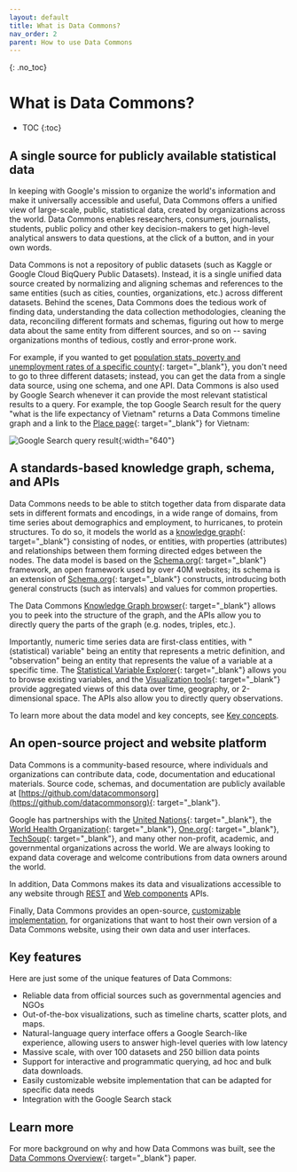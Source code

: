 ```yaml
---
layout: default
title: What is Data Commons?
nav_order: 2
parent: How to use Data Commons
---
```


{: .no_toc}
# What is Data Commons?

* TOC
{:toc}

## A single source for publicly available statistical data

In keeping with Google's mission to organize the world's information and make it universally accessible and useful, Data Commons offers a unified view of large-scale, public, statistical data, created by organizations across the world. Data Commons enables researchers, consumers, journalists, students, public policy and other key decision-makers to get high-level analytical answers to data questions, at the click of a button, and in your own words. 

Data Commons is not a repository of public datasets (such as Kaggle or Google Cloud BiqQuery Public Datasets). Instead, it is a single unified data source created by normalizing and aligning schemas and references to the same entities (such as cities, counties, organizations, etc.) across different datasets. Behind the scenes, Data Commons does the tedious work of finding data, understanding the data collection methodologies, cleaning the data, reconciling different formats and schemas, figuring out how to merge data about the same entity from different sources, and so on -- saving organizations months of tedious, costly and error-prone work. 

For example, if you wanted to get [population stats, poverty and unemployment rates of a specific county](https://datacommons.org/place/geoId/06081){: target="_blank"}, you don't need to go to three different datasets; instead, you can get the data from a single data source, using one schema, and one API. Data Commons is also used by Google Search whenever it can provide the most relevant statistical results to a query. For example, the top Google Search result for the query "what is the life expectancy of Vietnam" returns a Data Commons timeline graph and a link to the [Place page](https://datacommons.org/place/country/VNM?utm_medium=explore&mprop=lifeExpectancy&popt=Person&hl=en){: target="_blank"} for Vietnam:

![Google Search query result]({{site.url}}/assets/images/dc/dcoverview1.png){:width="640"}



## A standards-based knowledge graph, schema, and APIs

Data Commons needs to be able to stitch together data from disparate data sets in different formats and encodings, in a wide range of domains, from time series about demographics and employment, to hurricanes, to protein structures. To do so, it models the world as a [knowledge graph](https://blog.google/products/search/introducing-knowledge-graph-things-not/){: target="_blank"} consisting of nodes, or entities, with properties (attributes) and relationships between them forming directed edges between the nodes. The data model is based on the [Schema.org](https://www.schema.org){: target="_blank"} framework, an open framework used by over 40M websites; its schema is an extension of [Schema.org](https://www.schema.org/docs/schemas.html){: target="_blank"} constructs, introducing both general constructs (such as intervals) and values for common properties. 

The Data Commons [Knowledge Graph browser](https://datacommons.org/browser/){: target="_blank"} allows you to peek into the structure of the graph, and the APIs allow you to directly query the parts of the graph (e.g. nodes, triples, etc.).

Importantly, numeric time series data are first-class entities, with "(statistical) variable" being an entity that represents a metric definition, and "observation" being an entity that represents the value of a variable at a specific time. The [Statistical Variable Explorer](https://datacommons.org/tools/statvar){: target="_blank"} allows you to browse existing variables, and the [Visualization tools](https://datacommons.org/tools/visualization){: target="_blank"} provide aggregated views of this data over time, geography, or 2-dimensional space. The APIs also allow you to directly query observations. 

To learn more about the data model and key concepts, see [Key concepts](data_model.md).

## An open-source project and website platform

Data Commons is a community-based resource, where individuals and organizations can contribute data, code, documentation and educational materials. Source code, schemas, and documentation are publicly available at [https://github.com/datacommonsorg](https://github.com/datacommonsorg){: target="_blank"}. 

Google has partnerships with the [United Nations](https://unstats.un.org/UNSDWebsite/undatacommons/sdgs){: target="_blank"}, the [World Health Organization](https://unstats.un.org/UNSDWebsite/undatacommons/areas/1471028664){: target="_blank"}, [One.org](https://datacommons.one.org/){: target="_blank"}, [TechSoup](https://publicdata.techsoup.org/){: target="_blank"}, and many other non-profit, academic, and governmental organizations across the world. We are always looking to expand data coverage and welcome contributions from data owners around the world.

In addition, Data Commons makes its data and visualizations accessible to any website through [REST](/api/rest/v2/index.html) and [Web components](/api/web_components/index.html) APIs. 

Finally, Data Commons provides an open-source, [customizable implementation](/custom_dc/index.html), for organizations that want to host their own version of a Data Commons website, using their own data and user interfaces. 

## Key features

Here are just some of the unique features of Data Commons:

-  Reliable data from official sources such as governmental agencies and NGOs 
-  Out-of-the-box visualizations, such as timeline charts, scatter plots, and maps.
-  Natural-language query interface offers a Google Search-like experience, allowing users to answer high-level queries with low latency
-  Massive scale, with over 100 datasets and 250 billion data points
-  Support for interactive and programmatic querying, ad hoc and bulk data downloads.
-  Easily customizable website implementation that can be adapted for specific data needs
-  Integration with the Google Search stack 

## Learn more

For more background on why and how Data Commons was built, see the [Data Commons Overview](https://arxiv.org/abs/2309.13054){: target="_blank"} paper.